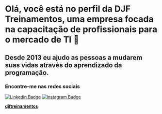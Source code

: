 # Olá, você está no perfil da DJF Treinamentos, uma empresa focada na capacitação de profissionais para o mercado de TI 👋

## Desde 2013 eu ajudo as pessoas a mudarem suas vidas através do aprendizado da programação.

### Encontre-me nas redes sociais
[![Linkedin Badge](https://img.shields.io/badge/-LinkedIn-blue?style=flat-square&logo=Linkedin&logoColor=white&link=https://www.linkedin.com/in/harshkumarkhatri/)](https://www.linkedin.com/company/djf-treinamentos/)  [![Instagram Badge](https://img.shields.io/badge/Instagram-%40djf__treinamentos-blue)](https://www.instagram.com/djf_treinamentos/)


**[djftreinamentos](https://djftreinamentos.com.br/)**

<!--
**djftreinamentos/djftreinamentos** is a ✨ _special_ ✨ repository because its `README.md` (this file) appears on your GitHub profile.

Here are some ideas to get you started:

- 🔭 I’m currently working on ...
- 🌱 I’m currently learning ...
- 👯 I’m looking to collaborate on ...
- 🤔 I’m looking for help with ...
- 💬 Ask me about ...
- 📫 How to reach me: ...
- 😄 Pronouns: ...
- ⚡ Fun fact: ...
-->
